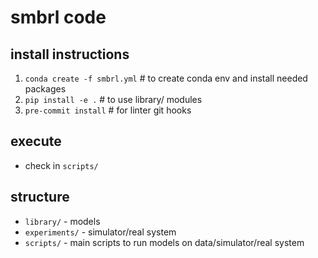 # smbrl code

## install instructions
1. `conda create -f smbrl.yml` # to create conda env and install needed packages
2. `pip install -e .` # to use library/ modules
3. `pre-commit install` # for linter git hooks

## execute
- check in `scripts/`

## structure
- `library/` - models
- `experiments/` - simulator/real system
- `scripts/` - main scripts to run models on data/simulator/real system
